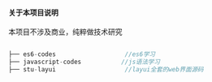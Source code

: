 #### 关于本项目说明
本项目不涉及商业，纯粹做技术研究
```php

├── es6-codes                   //es6学习
├── javascript-codes           //js语法学习
├── stu-layui                   //layui全套的web界面源码
```
